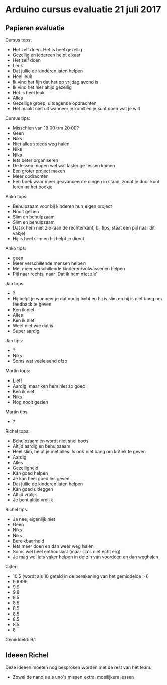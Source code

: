 # Arduino cursus evaluatie 21 juli 2017

## Papieren evaluatie

Cursus tops:
 * Het zelf doen. Het is heel gezellig
 * Gezellig en iedereen helpt elkaar
 * Het zelf doen
 * Leuk
 * Dat jullie de kinderen laten helpen
 * Heel leuk
 * Ik vind het fijn dat het op vrijdag avond is
 * Ik vind het hier altijd gezellig
 * Het is heel leuk
 * Alles
 * Gezellige groep, uitdagende opdrachten
 * Het maakt niet uit wanneer je komt en je kunt doen wat je wilt

Cursus tips:
 * Misschien van 19:00 t/m 20:00?
 * Geen
 * Niks
 * Niet alles steeds weg halen
 * Niks
 * Niks
 * Iets beter organiseren
 * De lessen mogen wel wat lasterige lessen komen
 * Een groter project maken
 * Meer opdrachten
 * Een boek waar meer geavanceerde dingen in staan, zodat je door kunt leren na het boekje

Anko tops:
 * Behulpzaam voor bij kinderen hun eigen project
 * Nooit gezien
 * Slim en behulpzaam
 * Slim en behulpzaam
 * Dat ik hem niet zie (aan de rechterkant, bij tips, staat een pijl naar dit vakje)
 * Hij is heel slim en hij helpt je direct 

Anko tips:
 * geen
 * Meer verschillende mensen helpen
 * Met meer verschillende kinderen/volwassenen helpen
 * Pijl naar rechts, naar 'Dat ik hem niet zie'

Jan tops:
 * ?
 * Hij helpt je wanneer je dat nodig hebt en hij is slim en hij is niet bang om feedback te geven
 * Ken ik niet
 * Alles
 * Ken ik niet
 * Weet niet wie dat is
 * Super aardig

Jan tips:
 * ?
 * Niks
 * Soms wat veeleisend ofzo

Martin tops:
 * Lief! 
 * Aardig, maar ken hem niet zo goed
 * Ken ik niet
 * Niks
 * Nog nooit gezien

Martin tips:
 * ?

Richel tops:
 * Behulpzaam en wordt niet snel boos
 * Altijd aardig en behulpzaam
 * Heel slim, helpt je met alles. Is ook niet bang om kritiek te geven
 * Aardig
 * Alles
 * Gezelligheid
 * Kan goed helpen
 * Je kan heel goed les geven
 * Dat jullie de kinderen laten helpen
 * Kan goed uitleggen
 * Altijd vrolijk
 * Je bent altijd vrolijk

Richel tips:
 * Ja nee, eigenlijk niet
 * Geen
 * Niks
 * Niks
 * Bereikbaarheid
 * Iets meer doen en dan weer weg halen
 * Soms wel heel enthousiast (maar da's niet echt erg)
 * Je mag wel iets vaker helpen in de zin van voordoen en dan weghalen

Cijfer:
 * 10.5 (wordt als 10 geteld in de berekening van het gemiddelde :-))
 * 9.9999
 * 9.9
 * 9.8
 * 9.5
 * 8.5
 * 8.5
 * 8.5
 * 8.5
 * 8.5
 * 8

Gemiddeld: 9.1

## Ideeen Richel

Deze ideeen moeten nog besproken worden met de rest van het team.

 * Zowel de nano's als uno's missen extra, moeilijkere lessen
